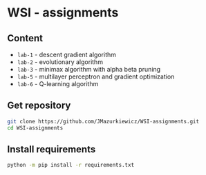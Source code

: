 # WSI - assignments

## Content

* `lab-1` - descent gradient algorithm
* `lab-2` - evolutionary algorithm
* `lab-3` - minimax algorithm with alpha beta pruning
* `lab-5` - multilayer perceptron and gradient optimization
* `lab-6` - Q-learning algorithm

## Get repository

```bash
git clone https://github.com/JMazurkiewicz/WSI-assignments.git
cd WSI-assignments
```

## Install requirements

```bash
python -m pip install -r requirements.txt
```
